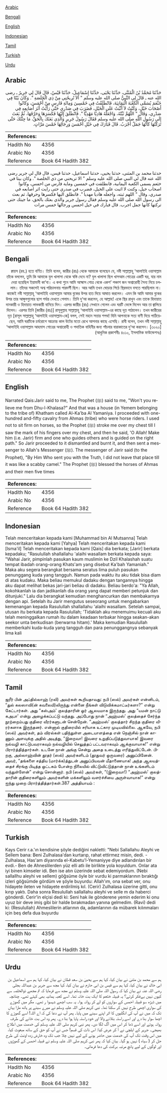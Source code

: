 [Arabic](#arabic)

[Bengali](#bengali)

[English](#english)

[Indonesian](#indonesian)

[Tamil](#tamil)

[Turkish](#turkish)

[Urdu](#urdu)

## Arabic


<div dir="rtl" lang="ar" style={{fontSize:'larger',backgroundColor:'#f8f9fa',padding:20}}>
حَدَّثَنَا مُحَمَّدُ بْنُ الْمُثَنَّى، حَدَّثَنَا يَحْيَى، حَدَّثَنَا إِسْمَاعِيلُ، حَدَّثَنَا قَيْسٌ، قَالَ قَالَ لِي جَرِيرٌ ـ رضى الله عنه ـ قَالَ لِي النَّبِيُّ صلى الله عليه وسلم ‏"‏ أَلاَ تُرِيحُنِي مِنْ ذِي الْخَلَصَةِ ‏"‏‏.‏ وَكَانَ بَيْتًا فِي خَثْعَمَ يُسَمَّى الْكَعْبَةَ الْيَمَانِيَةَ، فَانْطَلَقْتُ فِي خَمْسِينَ وَمِائَةِ فَارِسٍ مِنْ أَحْمَسَ، وَكَانُوا أَصْحَابَ خَيْلٍ، وَكُنْتُ لاَ أَثْبُتُ عَلَى الْخَيْلِ، فَضَرَبَ فِي صَدْرِي حَتَّى رَأَيْتُ أَثَرَ أَصَابِعِهِ فِي صَدْرِي، وَقَالَ ‏"‏ اللَّهُمَّ ثَبِّتْهُ، وَاجْعَلْهُ هَادِيًا مَهْدِيًّا ‏"‏‏.‏ فَانْطَلَقَ إِلَيْهَا فَكَسَرَهَا وَحَرَّقَهَا، ثُمَّ بَعَثَ إِلَى رَسُولِ اللَّهِ صلى الله عليه وسلم فَقَالَ رَسُولُ جَرِيرٍ وَالَّذِي بَعَثَكَ بِالْحَقِّ، مَا جِئْتُكَ حَتَّى تَرَكْتُهَا كَأَنَّهَا جَمَلٌ أَجْرَبُ‏.‏ قَالَ فَبَارَكَ فِي خَيْلِ أَحْمَسَ وَرِجَالِهَا خَمْسَ مَرَّاتٍ‏.‏
</div>
<div style={{backgroundColor:'#f8f9fa',padding:20, marginBottom: 10}}><table> <thead> <tr> <th>References:</th> <th></th> </tr> </thead> <tbody><tr><td>Hadith No</td><td>4356</td></tr><tr><td>Arabic No</td><td>4356</td></tr><tr><td>Reference</td><td>Book 64 Hadith 382</td></tr></tbody></table></div>


<div dir="rtl" lang="ar" style={{fontSize:'larger',backgroundColor:'#f8f9fa',padding:20}}>
حدثنا محمد بن المثنى، حدثنا يحيى، حدثنا اسماعيل، حدثنا قيس، قال قال لي جرير رضى الله عنه قال لي النبي صلى الله عليه وسلم " الا تريحني من ذي الخلصة ". وكان بيتا في خثعم يسمى الكعبة اليمانية، فانطلقت في خمسين وماية فارس من احمس، وكانوا اصحاب خيل، وكنت لا اثبت على الخيل، فضرب في صدري حتى رايت اثر اصابعه في صدري، وقال " اللهم ثبته، واجعله هاديا مهديا ". فانطلق اليها فكسرها وحرقها، ثم بعث الى رسول الله صلى الله عليه وسلم فقال رسول جرير والذي بعثك بالحق، ما جيتك حتى تركتها كانها جمل اجرب. قال فبارك في خيل احمس ورجالها خمس مرات
</div>
<div style={{backgroundColor:'#f8f9fa',padding:20, marginBottom: 10}}><table> <thead> <tr> <th>References:</th> <th></th> </tr> </thead> <tbody><tr><td>Hadith No</td><td>4356</td></tr><tr><td>Arabic No</td><td>4356</td></tr><tr><td>Reference</td><td>Book 64 Hadith 382</td></tr></tbody></table></div>

## Bengali


<div dir="rtl" lang="bn" style={{fontSize:'larger',backgroundColor:'#f8f9fa',padding:20}}>
ক্বায়স (রহ.) হতে বর্ণিত। তিনি বলেন, জারীর (রাঃ) থেকে আমাকে বলেছেন যে, নবী সাল্লাল্লাহু ‘আলাইহি ওয়াসাল্লাম তাঁকে বললেন, তুমি কি আমাকে যুল খালাসা থেকে স্বস্তি দেবে না? যুল খালাসা ছিল খাসআম গোত্রের একটি ঘর, যার নাম দেয়া হয়েছিল ইয়ামানী কা‘বা। এ কথা শুনে আমি আহ্মাস গোত্র থেকে একশ’ পঞ্চাশ জন অশ্বারোহী সৈন্য নিয়ে চললাম। তাঁদের সকলেই অশ্ব পরিচালনায় পারদর্শী ছিল। আর আমি তখন ঘোড়ার পিঠে স্থিরভাবে বসতে পারছিলাম না। কাজেই নবী সাল্লাল্লাহু ‘আলাইহি ওয়াসাল্লাম আমার বুকের উপর হাত দিয়ে আঘাত করলেন। এমন কি আমি আমার বুকের উপর তার আঙ্গুলগুলোর ছাপ পর্যন্ত দেখতে পেলাম। তিনি দু‘আ করলেন, হে আল্লাহ! একে স্থির রাখুন এবং তাকে হিদায়াত দানকারী ও হিদায়াত লাভকারী বানিয়ে দিন। এরপর জারীর (রাঃ) সেখানে গেলেন এবং ঘরটি ভেঙ্গে দিলেন আর তা জ্বালিয়ে দিলেন। এরপর তিনি [জারীর (রাঃ)] রাসূলুল্লাহ সাল্লাল্লাহু ‘আলাইহি ওয়াসাল্লাম-এর কাছে দূত পাঠালেন। তখন জারীরের দূত [রাসূল সাল্লাল্লাহু ‘আলাইহি ওয়াসাল্লাম-কে] বলল, সেই মহান সত্তার শপথ! যিনি আপনাকে সত্য বাণী দিয়ে পাঠিয়েছেন, আমি ঘরটিকে চর্মরোগে আক্রান্ত কাল উটের মতো রেখে আপনার কাছে এসেছি। রাবী বলেন, তখন নবী সাল্লাল্লাহু ‘আলাইহি ওয়াসাল্লাম আহমাস গোত্রের অশ্বারোহী ও পদাতিক বাহিনীর জন্য পাঁচবার বারাকাতের দু‘আ করলেন। [৩০২০] (আধুনিক প্রকাশনীঃ ৪০১০, ইসলামিক ফাউন্ডেশনঃ)
</div>
<div style={{backgroundColor:'#f8f9fa',padding:20, marginBottom: 10}}><table> <thead> <tr> <th>References:</th> <th></th> </tr> </thead> <tbody><tr><td>Hadith No</td><td>4356</td></tr><tr><td>Arabic No</td><td>4356</td></tr><tr><td>Reference</td><td>Book 64 Hadith 382</td></tr></tbody></table></div>

## English


<div dir="ltr" lang="en" style={{fontSize:'larger',backgroundColor:'#f8f9fa',padding:20}}>
Narrated Qais:Jarir said to me, The Prophet (ﷺ) said to me, "Won't you relieve me from Dhu-l-Khalasa?" And that was a house (in Yemem belonging to the tribe of) Khatham called Al-Ka'ba Al Yamaniya. I proceeded with one-hundred and-fifty cavalry from Ahmas (tribe) who were horse riders. I used not to sit firm on horses, so the Prophet (ﷺ) stroke me over my chest till I saw the mark of his fingers over my chest, and then he said, 'O Allah! Make him (i.e. Jarir) firm and one who guides others and is guided on the right path." So Jarir proceeded to it dismantled and burnt it, and then sent a messenger to Allah's Messenger (ﷺ). The messenger of Jarir said (to the Prophet), "By Him Who sent you with the Truth, I did not leave that place till it was like a scabby camel." The Prophet (ﷺ) blessed the horses of Ahmas and their men five times
</div>
<div style={{backgroundColor:'#f8f9fa',padding:20, marginBottom: 10}}><table> <thead> <tr> <th>References:</th> <th></th> </tr> </thead> <tbody><tr><td>Hadith No</td><td>4356</td></tr><tr><td>Arabic No</td><td>4356</td></tr><tr><td>Reference</td><td>Book 64 Hadith 382</td></tr></tbody></table></div>

## Indonesian


<div dir="ltr" lang="id" style={{fontSize:'larger',backgroundColor:'#f8f9fa',padding:20}}>
Telah menceritakan kepada kami [Muhammad bin Al Mutsanna] Telah menceritakan kepada kami [Yahya] Telah menceritakan kepada kami [Isma'il] Telah menceritakan kepada kami [Qais] dia berkata; [Jarir] berkata kepadaku; "Rasulullah shallallahu 'alaihi wasallam berkata kepada saya: "Wahai Jarir, pimpinlah pasukan kaum muslimin ke Dzil Khalashah suatu tempat ibadah orang-orang Khats'am yang disebut Ka'bah Yamaniah." Maka aku segera berangkat bersama seratus lima puluh pasukan penunggang kuda yang tangguh. Namun pada waktu itu aku tidak bisa diam di atas kudaku. Maka beliau memukul dadaku dengan tangannya hingga aku dapat melihat bekas jari-jari beliau di dadaku. Beliau berdo'a: "Ya Allah, kokohkanlah ia dan jadikanlah dia orang yang dapat memberi petunjuk dan ditunjuki." Lalu dia berangkat kemudian menghancurkan dan membakarnya dengan api. Setelah itu Jarir mengutus seseorang untuk mengabarkan kemenangan kepada Rasulullah shallallahu 'alaihi wasallam. Setelah sampai, utusan itu berkata kepada Rasulullah; 'Tidaklah aku menemuimu kecuali aku telah meninggalkan rumah itu dalam keadaan terbakar hingga seakan-akan seekor unta berkudisan (berwarna hitam).' Maka kemudian Rasulullah memberkahi kuda-kuda yang tangguh dan para penunggangnya sebanyak lima kali
</div>
<div style={{backgroundColor:'#f8f9fa',padding:20, marginBottom: 10}}><table> <thead> <tr> <th>References:</th> <th></th> </tr> </thead> <tbody><tr><td>Hadith No</td><td>4356</td></tr><tr><td>Arabic No</td><td>4356</td></tr><tr><td>Reference</td><td>Book 64 Hadith 382</td></tr></tbody></table></div>

## Tamil


<div dir="ltr" lang="ta" style={{fontSize:'larger',backgroundColor:'#f8f9fa',padding:20}}>
ஜரீர் பின் அப்தில்லாஹ் (ரலி) அவர்கள் கூறியதாவது: நபி (ஸல்) அவர்கள் என்னிடம், “துல் கலஸாவி(ன் கவலையி)லிருந்து என்னை நீங்கள் விடுவிக்கமாட்டீர்களா?” என்று கேட்டார்கள். அது “கஸ்அம்' குலத்தாரின் ஓர் ஆலயமாக இருந்தது. அது “யமன் நாட்டு கஅபா' என்று அழைக்கப்பட்டு வந்தது. அப்போது நான் “அஹ்மஸ்' குலத்தைச் சேர்ந்த நூற்றைம்பது குதிரை வீரர்களுடன் சென்றேன். “அஹ்மஸ்' குலத்தார் சிறந்த குதிரை வீரர்களாக இருந்தனர். என்னால் குதிரையில் சரியாக உட்கார முடியவில்லை. ஆகவே, நபி (ஸல்) அவர்கள், தம் விரல்கள் பதிந்துள்ள அடையாளத்தை என் நெஞ்சில் நான் காணும் அளவுக்கு அதில் அடித்து, “இறைவா! இவரை உறுதிப்படுத்துவாயாக! இவரை நல்வழி காட்டுபவராகவும் நல்வழியில் செலுத்தப் பட்டவராகவும் ஆக்குவாயாக!” என்று பிரார்த்தித்தார்கள். உடனே நான் அங்கு சென்று அதை உடைத்து எரித்துவிட்டேன். பிறகு, அல்லாஹ்வின் தூதர் (ஸல்) அவர்களிடம் (தூதுவர் ஒருவரை) அனுப்பினேன். அவர், “தங்களை சத்திய (மார்க்க)த்துடன் அனுப்பியவன் மீதாணையாக! அந்த ஆலயத்தைச் சிரங்கு பிடித்த ஒட்டகம் போன்ற நிலையில் விட்டுவிட்டுத்தான் நான் உங்களிடம் வந்துள்ளேன்” என்று சொன்னார். நபி (ஸல்) அவர்கள், “(இறைவா!) “அஹ்மஸ்' குலத்தாரின் குதிரைகளிலும் அவர்களின் மக்களிலும் வளர்ச்சியை அருள்வாயாக!” என்று ஐந்து முறை பிரார்த்தித்தார்கள்.387 அத்தியாயம் :
</div>
<div style={{backgroundColor:'#f8f9fa',padding:20, marginBottom: 10}}><table> <thead> <tr> <th>References:</th> <th></th> </tr> </thead> <tbody><tr><td>Hadith No</td><td>4356</td></tr><tr><td>Arabic No</td><td>4356</td></tr><tr><td>Reference</td><td>Book 64 Hadith 382</td></tr></tbody></table></div>

## Turkish


<div dir="ltr" lang="tr" style={{fontSize:'larger',backgroundColor:'#f8f9fa',padding:20}}>
Kays Cerir r.a.'ın kendisine şöyle dediğini nakletti: "Nebi Sallallahu Aleyhi ve Sellem bana: Beni Zulhalasa'dan kurtarıp, rahat ettirmez misin, dedi. -Zulhalasa, Has'am diyarında el-Kabetu'l-Yemaniyye diye adlandırılan bir evdi.- Ben de Ahneslilerden yüz elli atlı ile birlikte yola koyuldum. Onlar ata iyi binen kimseler idi. Ben ise atın üzerinde sebat edemiyordum. (Nebi sallallhu aleyhi ve sellem) göğsüme öyle bir vurdu ki parmaklarının bıraktığı izleri göğsümde gördüm ve şöyle buyurdu: Allah'ım, ona sebat ver, onu hidayete ileten ve hidayete erdirilmiş kıl. (Cerir) Zulhalasa üzerine gitti, onu kırıp yaktı. Daha sonra Resulullah sallallahu aleyhi ve selle m da haberci gönderdi. Cerir'in elçisi dedi ki: Seni hak ile gönderene yemin ederim ki onu uyuz bir deve imiş gibi bir halde bırakmadan yanına gelmedim. (Ravi) dedi ki: (Resulullah) Ahmeslilerin atlarının da, adamlarının da mübarek kılınmaları için beş defa dua buyurdu
</div>
<div style={{backgroundColor:'#f8f9fa',padding:20, marginBottom: 10}}><table> <thead> <tr> <th>References:</th> <th></th> </tr> </thead> <tbody><tr><td>Hadith No</td><td>4356</td></tr><tr><td>Arabic No</td><td>4356</td></tr><tr><td>Reference</td><td>Book 64 Hadith 382</td></tr></tbody></table></div>

## Urdu


<div dir="rtl" lang="ur" style={{fontSize:'larger',backgroundColor:'#f8f9fa',padding:20}}>
ہم سے محمد بن مثنیٰ نے بیان کیا، کہا ہم سے یحییٰ بن سعد قطان نے بیان کیا، کہا ہم سے اسماعیل بن ابی خالد نے بیان کیا، کہا ہم سے قیس بن ابی حازم نے بیان کیا، کہا مجھ سے جریر بن عبداللہ بجلی رضی اللہ عنہ نے بیان کیا کہ رسول اللہ صلی اللہ علیہ وسلم نے مجھ سے فرمایا کہ تم مجھے ذوالخلصہ سے کیوں نہیں بےفکر کرتے؟ یہ قبیلہ خثعم کا ایک بت خانہ تھا۔ اسے کعبہ یمانیہ بھی کہتے تھے۔ چنانچہ میں ڈیڑھ سو قبیلہ احمس کے سواروں کو لے کر روانہ ہوا۔ یہ سب اچھے شہسوا ر تھے۔ مگر میں گھوڑے کی سواری اچھی طرح نہیں کر سکتا تھا۔ نبی کریم صلی اللہ علیہ وسلم نے میرے سینے پر ہاتھ مارا یہاں تک کہ میں نے آپ کی انگلیوں کا اثر اپنے سینے میں پایا۔ پھر آپ نے دعا کی کہ اے اللہ! اسے گھوڑے کا اچھا سوار بنا دے اور اسے راستہ بتلانے والا اور خود راستہ پایا ہوا بنا دے۔ پھر وہ اس بت خانے کی طرف روانہ ہوئے اور اسے ڈھا کر اس میں آگ لگا دی۔ پھر نبی کریم صلی اللہ علیہ وسلم کی خدمت میں اطلاع بھیجی۔ جریر کے ایلچی نے آ کر عرض کیا: اس ذات کی قسم! جس نے آپ کو حق کے ساتھ مبعوث کیا، میں اس وقت تک آپ کی خدمت میں حاضر ہونے کے لیے نہیں چلا جب تک وہ خارش زدہ اونٹ کی طرح جل کر ( سیاہ ) نہیں ہو گیا۔ بیان کیا کہ پھر نبی کریم صلی اللہ علیہ وسلم نے قبیلہ احمس کے گھوڑوں اور لوگوں کے لیے پانچ مرتبہ برکت کی دعا فرمائی۔
</div>
<div style={{backgroundColor:'#f8f9fa',padding:20, marginBottom: 10}}><table> <thead> <tr> <th>References:</th> <th></th> </tr> </thead> <tbody><tr><td>Hadith No</td><td>4356</td></tr><tr><td>Arabic No</td><td>4356</td></tr><tr><td>Reference</td><td>Book 64 Hadith 382</td></tr></tbody></table></div>